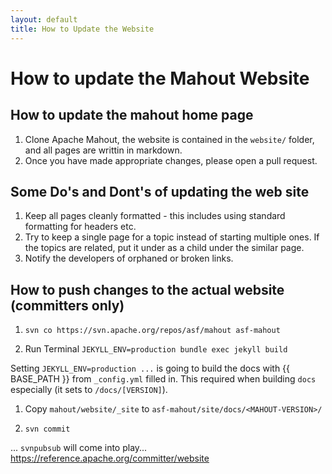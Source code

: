 ```yaml
---
layout: default
title: How to Update the Website
---
```


# How to update the Mahout Website

<a name="HowToUpdateTheWebsite-Howtoupdatethemahouthomepage"></a>
## How to update the mahout home page
1. Clone Apache Mahout, the website is contained in the `website/` folder, and all pages are writtin in markdown.
1. Once you have made appropriate changes, please open a pull request. 

<a name="HowToUpdateTheWebsite-SomeDo'sandDont'sofupdatingthewiki"></a>
## Some Do's and Dont's of updating the web site
1. Keep all pages cleanly formatted - this includes using standard formatting for headers etc.
1. Try to keep a single page for a topic instead of starting multiple ones.
If the topics are related, put it under as a child under the similar page.
1. Notify the developers of orphaned or broken links.

## How to push changes to the actual website (committers only)

1. `svn co https://svn.apache.org/repos/asf/mahout asf-mahout`

1. Run Terminal
       ```
       JEKYLL_ENV=production bundle exec jekyll build
       ```

Setting `JEKYLL_ENV=production ...` is going to build the docs with {{ BASE_PATH }} from `_config.yml` filled in. This 
required when building `docs` especially (it sets to `/docs/[VERSION]`). 


1. Copy `mahout/website/_site` to `asf-mahout/site/docs/<MAHOUT-VERSION>/`

1. `svn commit` 

... `svnpubsub` will come into play... 
https://reference.apache.org/committer/website
